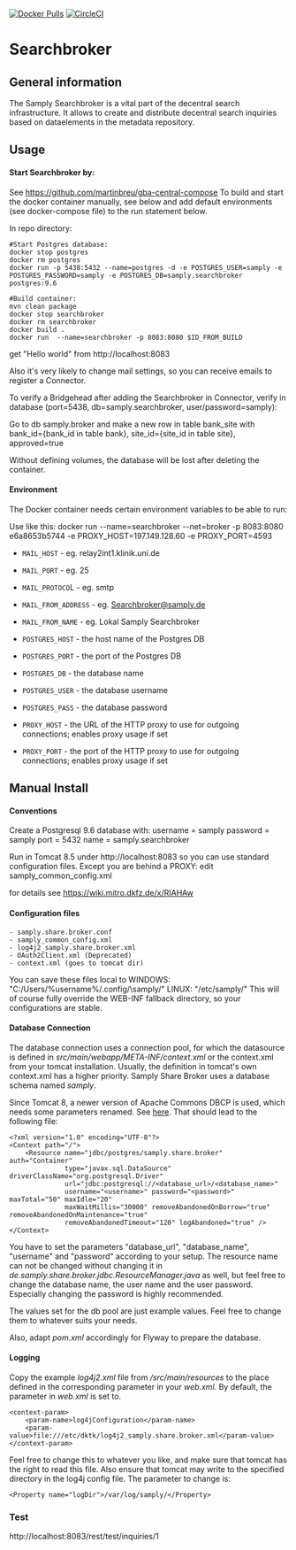 [![Docker Pulls](https://img.shields.io/docker/pulls/martinbreu/samply-searchbroker.svg)](https://hub.docker.com/r/martinbreu/samply-searchbroker/)
[![CircleCI](https://circleci.com/gh/martinbreu/samply-searchbroker/tree/master.svg?style=svg)](https://circleci.com/gh/martinbreu/samply-searchbroker/tree/master)

# Searchbroker

## General information

The Samply Searchbroker is a vital part of the decentral search infrastructure.
It allows to create and distribute decentral search inquiries based on dataelements in the metadata repository.

## Usage

#### Start Searchbroker by:

See https://github.com/martinbreu/gba-central-compose
To build and start the docker container manually, see below and add default environments (see docker-compose file) to the run statement below.

In repo directory:
```
#Start Postgres database:
docker stop postgres
docker rm postgres
docker run -p 5438:5432 --name=postgres -d -e POSTGRES_USER=samply -e POSTGRES_PASSWORD=samply -e POSTGRES_DB=samply.searchbroker postgres:9.6

#Build container:
mvn clean package
docker stop searchbroker
docker rm searchbroker
docker build .
docker run  --name=searchbroker -p 8083:8080 $ID_FROM_BUILD
```
get "Hello world" from http://localhost:8083

Also it's very likely to change mail settings, so you can receive emails to register a Connector.

To verify a Bridgehead after adding the Searchbroker in Connector, verify in database (port=5438, db=samply.searchbroker, user/password=samply):

Go to db samply.broker and make a new row in table bank_site with bank_id={bank_id in table bank}, site_id={site_id in table site}, approved=true

Without defining volumes, the database will be lost after deleting the container.

#### Environment

The Docker container needs certain environment variables to be able to run:

Use like this: docker run  --name=searchbroker --net=broker -p 8083:8080 e6a8653b5744 -e PROXY_HOST=197.149.128.60 -e PROXY_PORT=4593

* `MAIL_HOST` - eg. relay2int1.klinik.uni.de
* `MAIL_PORT` - eg. 25
* `MAIL_PROTOCO`L - eg. smtp
* `MAIL_FROM_ADDRESS` - eg. Searchbroker@samply.de
* `MAIL_FROM_NAME` - eg. Lokal Samply Searchbroker

* `POSTGRES_HOST` - the host name of the Postgres DB
* `POSTGRES_PORT` - the port of the Postgres DB
* `POSTGRES_DB` - the database name
* `POSTGRES_USER` - the database username
* `POSTGRES_PASS` - the database password

* `PROXY_HOST` - the URL of the HTTP proxy to use for outgoing connections; enables proxy usage if set
* `PROXY_PORT` - the port of the HTTP proxy to use for outgoing connections; enables proxy usage if set

## Manual Install

#### Conventions

Create a Postgresql 9.6 database with:
username = samply
password = samply
port = 5432
name = samply.searchbroker

Run in Tomcat 8.5 under http://localhost:8083 so you can use standard configuration files.
Except you are behind a PROXY: edit samply_common_config.xml

for details see https://wiki.mitro.dkfz.de/x/RIAHAw

#### Configuration files

```
- samply.share.broker.conf
- samply_common_config.xml
- log4j2_samply.share.broker.xml
- OAuth2Client.xml (Deprecated)
- context.xml (goes to tomcat dir)
```

You can save these files local to 
WINDOWS: "C:\/Users/\%username%/\.config/\samply/\"
LINUX: "/etc/samply/"
This will of course fully override the WEB-INF fallback directory, so your configurations are stable.

#### Database Connection

The database connection uses a connection pool, for which the datasource is defined in
 _src/main/webapp/META-INF/context.xml_ or the context.xml from your tomcat installation. Usually, the definition
 in tomcat's own context.xml has a higher priority.
  Samply Share Broker uses a database schema named _samply_.

Since Tomcat 8, a newer version of Apache Commons DBCP is used, which needs some parameters renamed. 
See [here](https://tomcat.apache.org/migration-8.html#Database_Connection_Pooling). That should lead to the following 
file:

```
<?xml version="1.0" encoding="UTF-8"?>
<Context path="/">
    <Resource name="jdbc/postgres/samply.share.broker" auth="Container"
              type="javax.sql.DataSource" driverClassName="org.postgresql.Driver"
              url="jdbc:postgresql://<database_url>/<database_name>"
              username="<username>" password="<password>" maxTotal="50" maxIdle="20"
              maxWaitMillis="30000" removeAbandonedOnBorrow="true" removeAbandonedOnMaintenance="true"
              removeAbandonedTimeout="120" logAbandoned="true" />
</Context>
```

You have to set the parameters "database_url", "database_name", "username" and "password" according to
your setup. The resource name can not be changed without changing it in
 _de.samply.share.broker.jdbc.ResourceManager.java_ as well, but feel free to change the database name,
 the user name and the user password. Especially changing the password is highly recommended.
 
The values set for the db pool are just example values. Feel free to change them to whatever suits your needs. 
 
Also, adapt _pom.xml_ accordingly for Flyway to prepare the database.

#### Logging

Copy the example _log4j2.xml_ file from _/src/main/resources_ to the place defined in the corresponding
parameter in your _web.xml_. By default, the parameter in _web.xml_ is set to.

```
<context-param>
    <param-name>log4jConfiguration</param-name>
    <param-value>file:///etc/dktk/log4j2_samply.share.broker.xml</param-value>
</context-param>
```

Feel free to change this to whatever you like, and make sure that tomcat has the right to read this file. Also ensure
that tomcat may write to the specified directory in the log4j config file. The parameter to change is:

```
<Property name="logDir">/var/log/samply/</Property>
```

### Test

http://localhost:8083/rest/test/inquiries/1



